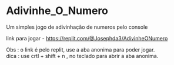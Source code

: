 # Adivinhe_O_Numero
Um simples jogo de adivinhação de numeros pelo console

link para jogar - https://replit.com/@Josephda3/AdivinheONumero

Obs : o link é pelo replit, use a aba anonima para poder jogar.
<br>
dica : use crtl + shift + n , no teclado para abrir a aba anonima. 
